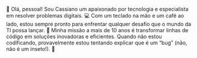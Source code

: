 👋 Olá, pessoal! 
Sou Cassiano um apaixonado por tecnologia e especialista em resolver problemas digitais. 💻
Com um teclado na mão e um café ao lado, estou sempre pronto para enfrentar qualquer desafio que o mundo da TI possa lançar. 🚀
Minha missão a mais de 10 anos é transformar linhas de código em soluções inovadoras e eficientes. Quando não estou codificando, 
provavelmente estou tentando explicar que é um “bug” (não, não é um inseto!). 🐞
